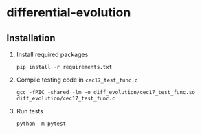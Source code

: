 # differential-evolution

## Installation

1. Install required packages
   ```
   pip install -r requirements.txt
   ```
2. Compile testing code in `cec17_test_func.c`
   ```
   gcc -fPIC -shared -lm -o diff_evolution/cec17_test_func.so diff_evolution/cec17_test_func.c
   ```
3. Run tests
   ```
   python -m pytest
   ```
